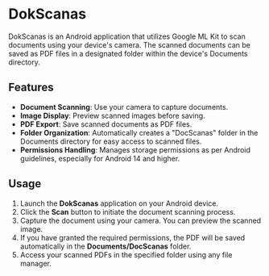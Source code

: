 # DokScanas

DokScanas is an Android application that utilizes Google ML Kit to scan documents using your device's camera. The scanned documents can be saved as PDF files in a designated folder within the device's Documents directory.

## Features
- **Document Scanning**: Use your camera to capture documents.
- **Image Display**: Preview scanned images before saving.
- **PDF Export**: Save scanned documents as PDF files.
- **Folder Organization**: Automatically creates a "DocScanas" folder in the Documents directory for easy access to scanned files.
- **Permissions Handling**: Manages storage permissions as per Android guidelines, especially for Android 14 and higher.

## Usage
1. Launch the **DokScanas** application on your Android device.
2. Click the **Scan** button to initiate the document scanning process.
3. Capture the document using your camera. You can preview the scanned image.
4. If you have granted the required permissions, the PDF will be saved automatically in the **Documents/DocScanas** folder.
5. Access your scanned PDFs in the specified folder using any file manager.

